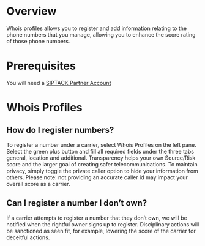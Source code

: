 # Overview
Whois profiles allows you to register and add information relating to the phone numbers that you manage, allowing you to enhance the score rating of those phone numbers. 

# Prerequisites
You will need a [SIPTACK Partner Account](url)

# Whois Profiles 

## How do I register numbers? 
To register a number under a carrier, select Whois Profiles on the left pane. Select the green plus button and fill all required fields under the three tabs general, location and additional. Transparency helps your own Source/Risk score and the larger goal of creating  safer telecommunications. To maintain privacy, simply toggle the private caller option to hide your information from others. Please note: not providing an accurate caller id may impact your overall score as a carrier. 
## Can I register a number I don’t own?
If a carrier attempts to register a number that they don’t own, we will be notified when the rightful owner signs up to register. Disciplinary actions will be sanctioned as seen fit, for example, lowering the score of the carrier for deceitful actions.  
